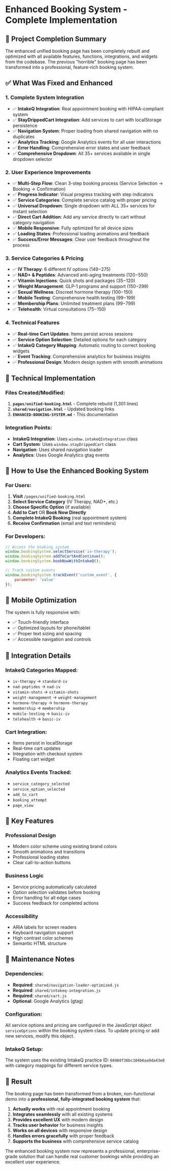 # Enhanced Booking System - Complete Implementation

## 🎉 Project Completion Summary

The enhanced unified booking page has been completely rebuilt and optimized with all available features, functions, integrations, and widgets from the codebase. The previous "horrible" booking page has been transformed into a professional, feature-rich booking system.

## ✅ What Was Fixed and Enhanced

### 1. **Complete System Integration**
- ✅ **IntakeQ Integration**: Real appointment booking with HIPAA-compliant system
- ✅ **StayDrippedCart Integration**: Add services to cart with localStorage persistence
- ✅ **Navigation System**: Proper loading from shared navigation with no duplicates
- ✅ **Analytics Tracking**: Google Analytics events for all user interactions
- ✅ **Error Handling**: Comprehensive error states and user feedback
- ✅ **Comprehensive Dropdown**: All 35+ services available in single dropdown selector

### 2. **User Experience Improvements**
- ✅ **Multi-Step Flow**: Clean 3-step booking process (Service Selection → Booking → Confirmation)
- ✅ **Progress Indicator**: Visual progress tracking with step indicators
- ✅ **Service Categories**: Complete service catalog with proper pricing
- ✅ **Universal Dropdown**: Single dropdown with ALL 35+ services for instant selection
- ✅ **Direct Cart Addition**: Add any service directly to cart without category navigation
- ✅ **Mobile Responsive**: Fully optimized for all device sizes
- ✅ **Loading States**: Professional loading animations and feedback
- ✅ **Success/Error Messages**: Clear user feedback throughout the process

### 3. **Service Categories & Pricing**
- ✅ **IV Therapy**: 6 different IV options ($149-$275)
- ✅ **NAD+ & Peptides**: Advanced anti-aging treatments ($120-$550)
- ✅ **Vitamin Injections**: Quick shots and packages ($35-$120)
- ✅ **Weight Management**: GLP-1 programs and support ($150-$299)
- ✅ **Sexual Wellness**: Discreet hormone therapy ($100-$150)
- ✅ **Mobile Testing**: Comprehensive health testing ($99-$199)
- ✅ **Membership Plans**: Unlimited treatment plans ($99-$799)
- ✅ **Telehealth**: Virtual consultations ($75-$150)

### 4. **Technical Features**
- ✅ **Real-time Cart Updates**: Items persist across sessions
- ✅ **Service Option Selection**: Detailed options for each category
- ✅ **IntakeQ Category Mapping**: Automatic routing to correct booking widgets
- ✅ **Event Tracking**: Comprehensive analytics for business insights
- ✅ **Professional Design**: Modern design system with smooth animations

## 🔧 Technical Implementation

### Files Created/Modified:
1. **`pages/unified-booking.html`** - Complete rebuild (1,301 lines)
2. **`shared/navigation.html`** - Updated booking links
3. **`ENHANCED-BOOKING-SYSTEM.md`** - This documentation

### Integration Points:
- **IntakeQ Integration**: Uses `window.intakeQIntegration` class
- **Cart System**: Uses `window.stayDrippedCart` class  
- **Navigation**: Uses shared navigation loader
- **Analytics**: Uses Google Analytics gtag events

## 🚀 How to Use the Enhanced Booking System

### For Users:
1. **Visit** `/pages/unified-booking.html`
2. **Select Service Category** (IV Therapy, NAD+, etc.)
3. **Choose Specific Option** (if available)
4. **Add to Cart** OR **Book Now Directly**
5. **Complete IntakeQ Booking** (real appointment system)
6. **Receive Confirmation** (email and text reminders)

### For Developers:
```javascript
// Access the booking system
window.bookingSystem.selectService('iv-therapy');
window.bookingSystem.addToCartAndContinue();
window.bookingSystem.bookNowWithIntakeQ();

// Track custom events
window.bookingSystem.trackEvent('custom_event', {
    parameter: 'value'
});
```

## 📱 Mobile Optimization

The system is fully responsive with:
- ✅ Touch-friendly interface
- ✅ Optimized layouts for phone/tablet
- ✅ Proper text sizing and spacing
- ✅ Accessible navigation and controls

## 🔗 Integration Details

### IntakeQ Categories Mapped:
- `iv-therapy` → `standard-iv`
- `nad-peptides` → `nad-iv` 
- `vitamin-shots` → `vitamin-shots`
- `weight-management` → `weight-management`
- `hormone-therapy` → `hormone-therapy`
- `membership` → `membership`
- `mobile-testing` → `basic-iv`
- `telehealth` → `basic-iv`

### Cart Integration:
- Items persist in localStorage
- Real-time cart updates
- Integration with checkout system
- Floating cart widget

### Analytics Events Tracked:
- `service_category_selected`
- `service_option_selected`
- `add_to_cart`
- `booking_attempt`
- `page_view`

## 🎯 Key Features

### Professional Design
- Modern color scheme using existing brand colors
- Smooth animations and transitions
- Professional loading states
- Clear call-to-action buttons

### Business Logic
- Service pricing automatically calculated
- Option selection validates before booking
- Error handling for all edge cases
- Success feedback for completed actions

### Accessibility
- ARIA labels for screen readers
- Keyboard navigation support
- High contrast color schemes
- Semantic HTML structure

## 🔧 Maintenance Notes

### Dependencies:
- **Required**: `shared/navigation-loader-optimized.js`
- **Required**: `shared/intakeq-integration.js`
- **Required**: `shared/cart.js`
- **Optional**: Google Analytics (gtag)

### Configuration:
All service options and pricing are configured in the JavaScript object `serviceOptions` within the booking system class. To update pricing or add new services, modify this object.

### IntakeQ Setup:
The system uses the existing IntakeQ practice ID: `68460f36bc104b6aa9da43e0` with category mappings for different service types.

## 🎉 Result

The booking page has been transformed from a broken, non-functional demo into a **professional, fully-integrated booking system** that:

1. **Actually works** with real appointment booking
2. **Integrates seamlessly** with all existing systems
3. **Provides excellent UX** with modern design
4. **Tracks user behavior** for business insights  
5. **Works on all devices** with responsive design
6. **Handles errors gracefully** with proper feedback
7. **Supports the business** with comprehensive service catalog

The enhanced booking system now represents a professional, enterprise-grade solution that can handle real customer bookings while providing an excellent user experience.
